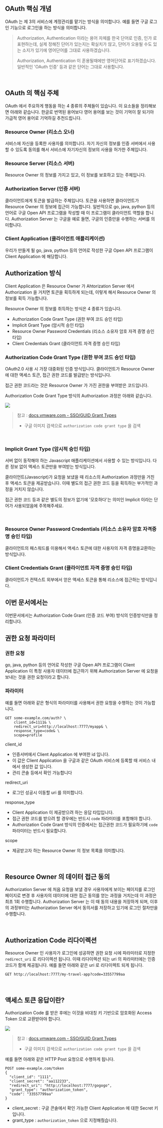 ## OAuth 핵심 개념

OAuth 는 제 3의 서비스에 계정관리를 맡기는 방식을 의미합니다. 예를 들면 구글 로그인 기능으로 로그인을 하는 방식을 의미합니다.<br/>

> Authorization, Authentication 이라는 용어 자체를 한국 단어로 인증, 인가 로 표현하는데, 실제 정해진 단어가 있는지는 확실치가 않고, 단어가 오용될 수도 있는 소지가 있기에 영어단어를 그대로 사용하겠습니다. <br/>
>
> Authorization, Authentication 이 혼용될때에만 영어단어로 표기하겠습니다. 일반적인 'OAuth 인증' 등과 같은 단어는 그대로 사용합니다.

<br/>



## OAuth 의 핵심 주체

OAuth 에서 주요하게 행동을 하는 4 종류의 주체들이 있습니다. 이 요소들을 정리해보면 아래와 같습니다. 한글로 번역된 용어보다 영어 용어를 보는 것이 기억이 잘 되기아 가급적 영어 용어로 기억하길 추천드립니다.<br/>



### Resource Owner (리소스 오너)

서비스에 자신을 등록한 사용자를 의미합니다. 자기 자신의 정보를 인증 서버에서 사용할 수 있도록 동의를 해서 서비스에 자기자신의 정보의 사용을 허가한 주체입니다.<br/>



### Resource Server (리소스 서버)

Resource Owner 의 정보를 가지고 있고, 이 정보를 보호하고 있는 주체입니다.<br/>



### Authorization Server (인증 서버)

클라이언트에게 토큰을 발급하는 주체입니다. 토큰을 사용하면 클라이언트가 Resource Owner 의 정보에 접근이 가능합니다. 일반적으로 go, java, python 등의 언어로 구글 Open API 프로그램을 작성할 때 이 프로그램이 클라이언트 역할을 합니다. Authorization Server 는 구글을 예로 들면, 구글의 인증만을 수행하는 서버를 의미합니다.<br/>



### Client Application (클라이언트 애플리케이션)

우리가 만들게 될 go, java, python 등의 언어로 작성한 구글 Open API 프로그램이 Client Application 에 해당합니다.<br/>



## Authorization 방식

Client Application 은 Resource Owner 가 Ahtorization Server 에서 Authorization 을 거치면 토큰을 획득하게 되는데, 이렇게 해서 Resource Owner 의 정보를 획득 가능합니다.<br/>

Resource Owner 의 정보를 취득하는 방식은 4 종류가 있습니다.

- Authorization Code Grant Type (권한 부여 코드 승인 타입)
- Implicit Grant Type (암시적 승인 타입)
- Resource Owner Password Credentials (리소스 소유자 암호 자격 증명 승인 타입)
- Client Credentials Grant (클라이언트 자격 증명 승인 타입)



### Authorization Code Grant Type (권한 부여 코드 승인 타입)

OAuth2.0 사용 시 가장 대중화된 인증 방식입니다. 클라이언트가 Resource Owner 에 대한 액세스 토큰, 접근 권한 코드를 발급받는 방식입니다.<br/>

접근 권한 코드라는 것은 Resource Owner 가 가진 권한을 부여받은 코드입니다.<br/>

Authorization Code Grant Type 방식의 Authorization 과정은 아래와 같습니다. 

![](https://docs.vmware.com/en/Single-Sign-On-for-VMware-Tanzu-Application-Service/1.14/sso/Images/images-oauth_auth_code.png)

> 참고 : [docs.vmware.com - SSO/GUID Grant Types](https://docs.vmware.com/en/Single-Sign-On-for-VMware-Tanzu-Application-Service/1.14/sso/GUID-grant-types.html)
>
> - 구글 이미지 검색으로 `authorization code grant type` 을 검색

<br/>



### Implicit Grant Type (암시적 승인 타입)

서버 없이 동작해야 하는 Javascript 애플리케이션에서 사용할 수 있는 방식입니다. 다른 정보 없이 액세스 토큰만을 부여받는 방식입니다.<br/>

클라이언트(Javascript)가 요청을 보냈을 때 리소스의 Authorization 과정만을 거친 후 액세스 토큰을 제공받습니다. 이때 별도의 접근 권한 코드 등을 획득하는 부가적인 과정을 거치지 않습니다.<br/>

접근 권한 코드 등과 같은 별도의 정보가 없기에 '모호하다'는 의미인 Implicit 이라는 단어가 사용되었음에 주목해주세요.<br/>

<br/>



### Resource Owner Password Credentials (리소스 소유자 암호 자격증명 승인 타입)

클라이언트의 패스워드를 이용해서 액세스 토큰에 대한 사용자의 자격 증명을교환하는 방식입니다.<br/>



### Client Credentials Grant (클라이언트 자격 증명 승인 타입)

클라이언트가 컨텍스트 외부에서 얻은 액세스 토큰을 통해 리소스에 접근하는 방식입니다.<br/>



## 이번 문서에서는

이번문서에서는 Authorization Code Grant (인증 코드 부여) 방식의 인증방식만을 정리합니다.<br/>



## 권한 요청 파라미터

### 권한 요청

go, java, python 등의 언어로 작성한 구글 Open API 프로그램이 Client Application 이 특정 사용자 데이터에 접근하기 위해 Authorization Server 에 요청을 보내는 것을 권한 요청이라고 합니다.



### 파라미터

예를 들면 아래와 같은 형식의 파라미터를 사용해서 권한 요청을 수행하는 것이 가능합니다.

```plain
GET some-example.com/auth? \
	client_id=1111& \
	redirect_uri=http://localhost:7777/myapp& \
	response_type=code& \
	scope=profile
```



client\_id

- 인증서버에서 Client Application 에 부여한 id 입니다.
- 이 값은 Client Application 을 구글과 같은 OAuth 서비스에 등록할 때 서비스 내에서 생성한 값 입니다.
- 관리 콘솔 등에서 확인 가능합니다



redirect\_uri

- 로그인 성공시 이동할 uri 를 의미합니다.



response\_type

- Client Application 이 제공받으려 하는 응답 타입입니다.
- 접근 권한 코드를 받으려 할 경우에는 반드시 `code` 파라미터를 포함해야 합니다.
- Authorization Code Grant 방식의 인증에서는 접근권한 코드가 필요하기에 `code` 파라미터는 반드시 필요합니다.



scope

- 제공받고자 하는 Resource Owner 의 정보 목록을 의미합니다.

<br/>



## Resource Owner 의 데이터 접근 동의

Authorization Server 에 처음 요청을 보낼 경우 사용자에게 보이는 페이지를 로그인 페이지로 변경 후 사용자의 데이터에 대한 접근 동의를 얻는 과정을 거치는데 이 과정은 최초 1회 수행합니다. Authorization Server 는 이 때 동의 내용을 저장하게 되며, 이후의 과정부터는 Authorization Server 에서 동의서를 저장하고 있기에 로그인 절차만을 수행합니다.

<br/>



## Authorization Code 리다이렉션

Resource Owner 인 사용자가 로그인에 성공하면 권한 요청 시에 파라미터로 지정한 `redirect_uri` 로 리다이렉션 됩니다. 이때 리다이렉션 되는 uri 의 파라미터에는 인증코드가 함께 제공됩니다. 예를 들면 아래와 같은 uri 로 리다이렉트 되게 됩니다.

```plain
GET http://localhost:7777/my-travel-app?code=33557799aa
```

<br/>



## 액세스 토큰 응답이란?

Authorization Code 를 받은 후에는 이것을 비대칭 키 기반으로 암호화된 Access Token 으로 교환받아야 합니다. 

![](https://docs.vmware.com/en/Single-Sign-On-for-VMware-Tanzu-Application-Service/1.14/sso/Images/images-oauth_auth_code.png)

> 참고 : [docs.vmware.com - SSO/GUID Grant Types](https://docs.vmware.com/en/Single-Sign-On-for-VMware-Tanzu-Application-Service/1.14/sso/GUID-grant-types.html)
>
> - 구글 이미지 검색으로 `authorization code grant type` 을 검색

예를 들면 아래와 같은 HTTP Post 요청으로 수행하게 됩니다.

```plain
POST some-example.com/token
{
  "client_id": "1111",
  "client_secret": "aa112233",
  "redirect_uri": "http://localhost:7777/gogogo",
  "grant_type": "authorization_token",
  "code": "33557799aa"
}
```



- client\_secret : 구글 콘솔에서 확인 가능한 Client Application 에 대한 Secret 키 입니다.
- grant\_type : `authorization_token` 으로 지정해줬습니다.

